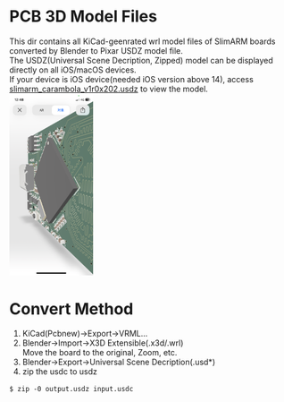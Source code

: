 # PCB 3D Model Files

This dir contains all KiCad-geenrated wrl model files of SlimARM boards converted by Blender to Pixar USDZ model file.<br>
The USDZ(Universal Scene Decription, Zipped) model can be displayed directly on all iOS/macOS devices.<br>
If your device is iOS device(needed iOS version above 14), access <a href="slimarm_carambola_v1r0x202.usdz">slimarm_carambola_v1r0x202.usdz</a> to view the model.<br>
<img src="ios_usdz_view.png" width=150></img>

# Convert Method

1. KiCad(Pcbnew)->Export->VRML...
2. Blender->Import->X3D Extensible(.x3d/.wrl)<br>
Move the board to the original, Zoom, etc.
3. Blender->Export->Universal Scene Decription(.usd*)
4. zip the usdc to usdz
```shell
$ zip -0 output.usdz input.usdc
```
